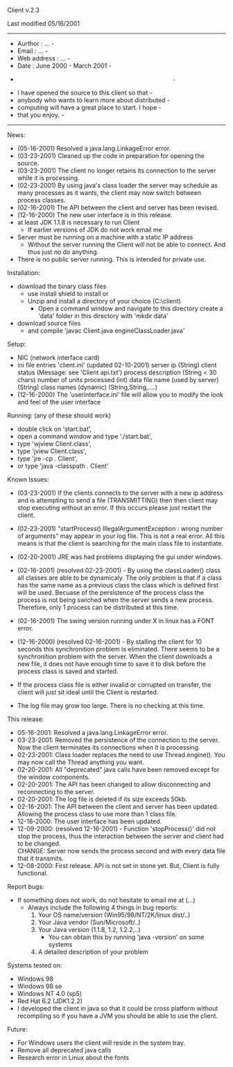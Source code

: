 Client v.2.3

Last modified 05/16/2001

---------------------------------------------------------
-  Aurthor     :  ...                                   -
-  Email       :  ...                                   -
-  Web address :  ...                                   -
-  Date        :  June 2000 - March 2001                -
-                                                       -
-  I have opened the source to this client so that      -
-  anybody who wants to learn more about distributed    -
-  computing will have a great place to start.  I hope  -
-  that you enjoy.                                      -
---------------------------------------------------------


News:
* (05-16-2001) Resolved a java.lang.LinkageError error.
* (03-23-2001) Cleaned up the code in preparation for opening
	the source.
* (03-23-2001) The client no longer retains its connection to the server
	while it is processing.
* (02-23-2001) By using java's class loader the server may schedule as 
	many processes as it wants, the client may now switch between
	process classes.
* (02-16-2001) The API between the client and server has been
	revised.
* (12-16-2000) The new user interface is in this release.
* at least JDK 1.1.8 is necessary to run Client
	* If earlier versions of JDK do not work email me
* Server must be running on a machine with a static IP address
	* Without the server running the Client will not be able
	  to connect.  And thus just no do anything.
* There is no public server running.  This is intended for private use.


Installation:
* download the binary class files
	* use install shield to install
	 or 
	* Unzip and install a directory of your choice (C:\client)
		* Open a command window and navigate to this directory
		create a  'data' folder in this directory with
		'mkdir data'
* download source files
	* and compile
	'javac Client.java engineClassLoader.java'


Setup:
* NIC (network interface card)
* ini file entries 'client.ini' (updated 02-10-2001)
	server ip			(String)
	client status			(Message: see 'Client api.txt')
	process description		(String < 30 chars)
	number of units processed	(int)
	data file name (used by server) (String)
	class names (dynamic)		(String,String,....)
* (12-16-2000) The 'userinterface.ini' file will allow you to modify
	the look and feel of the user interface


Running: (any of these should work)
* double click on 'start.bat',
* open a command window and type './start.bat',
* type 'wjview Client.class',
* type 'jview Client.class',
* type 'jre -cp . Client',
* or type 'java -classpath . Client'


Known Issues:
* (03-23-2001) If the clients connects to the server with a new ip address
	and is attempting to send a file (TRANSMITTING) then then client
	may stop executing without an error.  If this occurs please just
	restart the client.
* (02-23-2001) "startProcess() IllegalArgumentException : wrong number of 
	arguments" may appear in your log file.  This is not a real error.
	All this means is that the client is searching for the main class 
	file to instantiate.
* (02-20-2001) JRE was had problems displaying the gui under windows.
* (02-16-2001) (resolved 02-23-2001) - By using the classLoader() class 
		all classes are able to be dynamicaly.  The only problem 
		is that if a class has the same name as a previous class 
		the class which is defined first will be used.
	Becuase of the persistence of the process class the process 
	is not being swiched when the server sends a new process.
	Therefore, only 1 process can be distributed at this time.
	
* (02-16-2001) The swing version running under X in linux has a FONT error.
* (12-16-2000) (resolved 02-16-2001) - By stalling the client for 10 
		seconds this synchronition problem is eliminated.
	There seems to be a synchronition problem with the server.  When 
	the client downloads a new file, it does not have enough time to 
	save it to disk before the process class is saved and started.
* If the process class file is either invalid or corrupted on transfer, 
	the client will just sit ideal until the Client is restarted.
* The log file may grow too large.  There is no checking at this time.


This release:
* 05-16-2001: Resolved a java.lang.LinkageError error.
* 03-23-2001: Removed the persistence of the connection to the server.  Now
	the client terminates its connections when it is processing.
* 02-23-2001: Class loader replaces the need to use Thread.engine().  You 
	may now call the Thread anything you want.
* 02-20-2001: All "deprecated" java calls have been removed except for 
	the window components.
* 02-20-2001: The API has been changed to allow disconnecting and 
	reconnecting to the server.
* 02-20-2001: The log file is deleted if its size exceeds 50kb.
* 02-16-2001: The API between the client and server has been updated.  
	Allowing the process class to use more than 1 class file.
* 12-16-2000: The user interface has been updated.
* 12-09-2000: (resolved 12-16-2001) - Function 'stopProcess()' did not 
	stop the process, thus the interaction between the server and 
	client had to be changed.  
	CHANGE: Server now sends the process second and with every data 
	file that it transmits.
* 12-08-2000: First release.  API is not set in stone yet.  But, Client is
	fully functional.


Report bugs:
* If something does not work, do not hesitate to email me at (...)
	* Always include the following 4 things in bug reports:
		1) Your OS name/version (Win95/98/NT/2K/linux dist/..)		
		2) Your Java vendor (Sun/Microsoft/..)
		3) Your Java version (1.1.8, 1.2, 1.2.2,..)
			* You can obtain this by running 'java -version' on some
			systems
		4) A detailed description of your problem


Systems tested on:
* Windows 98
* Windows 98 se
* Windows NT 4.0 (sp5)
* Red Hat 6.2 (JDK1.2.2)
* I developed the client in java so that it could be cross platform without
recompiling so if you have a JVM you should be able to use the client.


Future:
* For Windows users the client will reside in the system tray.
* Remove all deprecated java calls
* Research error in Linux about the fonts

